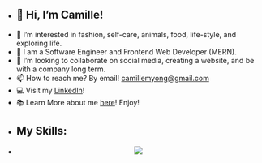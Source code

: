 - ## 👋 Hi, I’m Camille!
- 👀 I’m interested in fashion, self-care, animals, food, life-style, and exploring life.
- 🌱 I am a Software Engineer and Frontend Web Developer (MERN).
- 💞️ I’m looking to collaborate on social media, creating a website, and be with a company long term.
- 📫 How to reach me? By email! camillemyong@gmail.com
- 💻 Visit my <a href="https://www.linkedin.com/in/camilleyong/">LinkedIn</a>!
- 📚 Learn More about me <a href="https://camilleyong.github.io/portfolio/">here</a>! Enjoy!
- ## My Skills:
- <p align="center">
  <a href="https://skillicons.dev">
    <img src="https://skillicons.dev/icons?i=html,css,js,react,nodejs,bootstrap,express,git,github,graphql,heroku,jquery,mongodb,mysql,redux,wordpress,figma" />
  </a>
</p>


<!---
camilleyong/camilleyong is a ✨ special ✨ repository because its `README.md` (this file) appears on your GitHub profile.
You can click the Preview link to take a look at your changes.
--->
